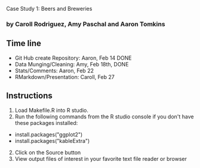 Case Study 1: Beers and Breweries
### by Caroll Rodriguez, Amy Paschal and Aaron Tomkins

## Time line
* Git Hub create Repository: Aaron, Feb 14 DONE
* Data Munging/Cleaning: Amy, Feb 18th, DONE
* Stats/Comments: Aaron, Feb 22
* RMarkdown/Presentation: Caroll, Feb 27

## Instructions
1. Load Makefile.R into R studio.
2. Run the following commands from the R studio console if you don't have these packages installed: 
* install.packages("ggplot2")
* install.packages("kableExtra")
2. Click on the Source button
3. View output files of interest in your favorite text file reader or browser
